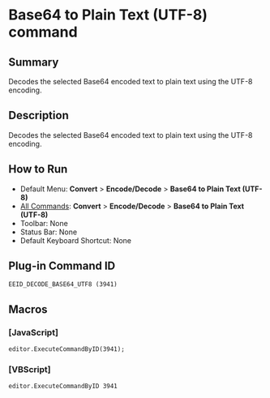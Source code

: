 # Base64 to Plain Text (UTF-8) command

## Summary

Decodes the selected Base64 encoded text to plain text using the UTF-8 encoding.

## Description

Decodes the selected Base64 encoded text to plain text using the UTF-8 encoding.

## How to Run

- Default Menu: **Convert** \> **Encode/Decode** \> **Base64 to Plain Text (UTF-8)**
- [All Commands](../tools/all_commands): **Convert** \> **Encode/Decode** \> **Base64 to Plain Text (UTF-8)**
- Toolbar: None
- Status Bar: None
- Default Keyboard Shortcut: None

## Plug-in Command ID

```
EEID_DECODE_BASE64_UTF8 (3941)```

## Macros

### \[JavaScript\]

```
editor.ExecuteCommandByID(3941);
```

### \[VBScript\]

```
editor.ExecuteCommandByID 3941
```
